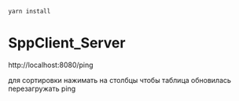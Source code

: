 ```bash
yarn install
```

# SppClient_Server
http://localhost:8080/ping

для сортировки нажимать на столбцы
чтобы таблица обновилась перезагружать ping

